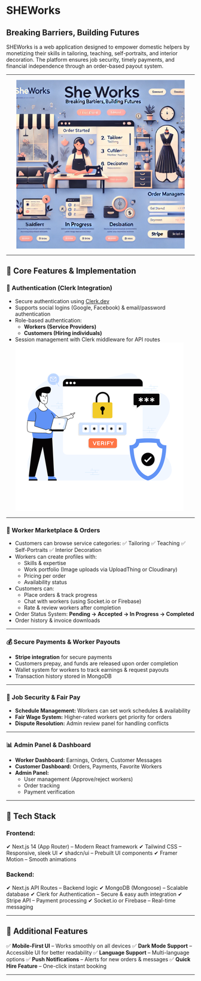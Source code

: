 # SHEWorks

## Breaking Barriers, Building Futures

SHEWorks is a web application designed to empower domestic helpers by monetizing their skills in tailoring, teaching, self-portraits, and interior decoration. The platform ensures job security, timely payments, and financial independence through an order-based payout system.

---

<div align="center">
 <img src="./assets/demo.webp" alt="SHEWorks Landing Page" width="450"  />
</div>

---

## 📌 Core Features & Implementation

### 🔐 Authentication (Clerk Integration)

- Secure authentication using [Clerk.dev](https://clerk.dev/)
- Supports social logins (Google, Facebook) & email/password authentication
- Role-based authentication:
  - **Workers (Service Providers)**
  - **Customers (Hiring individuals)**
- Session management with Clerk middleware for API routes
  <img src="./assets/authenticate.webp" alt="Authentication Flow" width="450"  />

---

### 🎨 Worker Marketplace & Orders

- Customers can browse service categories:
  ✅ Tailoring
  ✅ Teaching
  ✅ Self-Portraits
  ✅ Interior Decoration
- Workers can create profiles with:
  - Skills & expertise
  - Work portfolio (Image uploads via UploadThing or Cloudinary)
  - Pricing per order
  - Availability status
- Customers can:
  - Place orders & track progress
  - Chat with workers (using Socket.io or Firebase)
  - Rate & review workers after completion
- Order Status System: **Pending → Accepted → In Progress → Completed**
- Order history & invoice downloads

---

### 💰 Secure Payments & Worker Payouts

- **Stripe integration** for secure payments
- Customers prepay, and funds are released upon order completion
- Wallet system for workers to track earnings & request payouts
- Transaction history stored in MongoDB

---

### 📆 Job Security & Fair Pay

- **Schedule Management:** Workers can set work schedules & availability
- **Fair Wage System:** Higher-rated workers get priority for orders
- **Dispute Resolution:** Admin review panel for handling conflicts

---

### 📊 Admin Panel & Dashboard

- **Worker Dashboard:** Earnings, Orders, Customer Messages
- **Customer Dashboard:** Orders, Payments, Favorite Workers
- **Admin Panel:**
  - User management (Approve/reject workers)
  - Order tracking
  - Payment verification

---

## 🚀 Tech Stack

### **Frontend:**

✔ Next.js 14 (App Router) – Modern React framework
✔ Tailwind CSS – Responsive, sleek UI
✔ shadcn/ui – Prebuilt UI components
✔ Framer Motion – Smooth animations

### **Backend:**

✔ Next.js API Routes – Backend logic
✔ MongoDB (Mongoose) – Scalable database
✔ Clerk for Authentication – Secure & easy auth integration
✔ Stripe API – Payment processing
✔ Socket.io or Firebase – Real-time messaging

---

## 🌟 Additional Features

✅ **Mobile-First UI** – Works smoothly on all devices
✅ **Dark Mode Support** – Accessible UI for better readability
✅ **Language Support** – Multi-language options
✅ **Push Notifications** – Alerts for new orders & messages
✅ **Quick Hire Feature** – One-click instant booking

---

